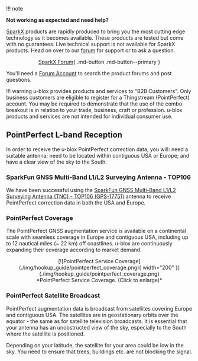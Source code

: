 !!! note
    <p><span class="glyphicon glyphicon-question-sign" aria-hidden="true"></span> <strong>Not working as expected and need help? </strong></p>
    <p><a href="https://www.sparkfun.com/sparkx">SparkX</a> products are rapidly produced to bring you the most cutting edge technology as it becomes available. These products are tested but come with no guarantees. Live technical support is not available for SparkX products. Head on over to our <a href="https://forum.sparkfun.com/viewforum.php?f=123">forum</a> for support or to ask a question.<p>
    <center>
    [SparkX Forum](https://forum.sparkfun.com/viewforum.php?f=123){ .md-button .md-button--primary }
    </center>
    <p>You'll need a <a href="https://forum.sparkfun.com/ucp.php?mode=register">Forum Account</a> to search the product forums and post questions.<p>

!!! warning
    u-blox provides products and services to "B2B Customers". Only business customers are eligible to register for a Thingstream (PointPerfect) account. You may be required to demonstrate that the use of the combo breakout is in relation to your trade, business, craft or profession. u-blox products and services are not intended for individual consumer use.

## PointPerfect L-band Reception

In order to receive the u-blox PointPerfect correction data, you will: need a suitable antenna; need to be located within contiguous USA or Europe; and have a clear view of the sky to the South.

### SparkFun GNSS Multi-Band L1/L2 Surveying Antenna - TOP106

We have been successful using the [SparkFun GNSS Multi-Band L1/L2 Surveying Antenna (TNC) - TOP106 (GPS-17751)](https://www.sparkfun.com/products/17751) antenna to receive
PointPerfect correction data in both the USA and Europe.

### PointPerfect Coverage

The PointPerfect GNSS augmentation service is available on a continental scale with seamless coverage in Europe and contiguous USA, including up to 12 nautical miles  (~ 22 km) off coastlines. u-blox are continuously expanding their coverage according to market demand.

<center>
[![PointPerfect Service Coverage](./img/hookup_guide/pointperfect_coverage.png){ width="200" }](./img/hookup_guide/pointperfect_coverage.png)<br>
*PointPerfect Service Coverage. (Click to enlarge)*
</center>

### PointPerfect Satellite Broadcast

PointPerfect augmentation data is broadcast from satellites covering Europe and contiguous USA. The satellites are in geostationary orbits over the equator - the same as for satellite television broadcasts. It is essential that your antenna has an unobstructed view of the sky, especially to the South where the satellite is positioned.

Depending on your latitude, the satellite for your area could be low in the sky. You need to ensure that trees, buildings etc. are not blocking the signal.
